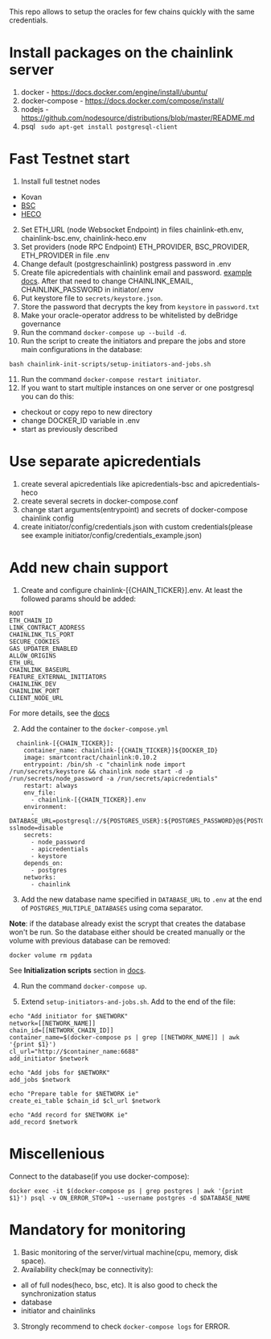 This repo allows to setup the oracles for few chains quickly with the same credentials.


# Install packages on the chainlink server 

  1. docker 
    - https://docs.docker.com/engine/install/ubuntu/
  2. docker-compose 
    - https://docs.docker.com/compose/install/
  3. nodejs 
    - https://github.com/nodesource/distributions/blob/master/README.md
  4. psql
    ``` sudo apt-get install postgresql-client```

# Fast Testnet start 
1. Install full testnet nodes
  - Kovan
  - [BSC](https://docs.binance.org/smart-chain/developer/fullnode.html)
  - [HECO](https://docs.hecochain.com/#/dev/install) 
2. Set ETH_URL (node Websocket Endpoint) in files chainlink-eth.env, chainlink-bsc.env, chainlink-heco.env
3. Set providers (node RPC Endpoint) ETH_PROVIDER, BSC_PROVIDER, ETH_PROVIDER in file .env
4. Change default (postgreschainlink) postgress password in .env
5. Create file apicredentials with chainlink email and password. [example](https://github.com/debridge-finance/debridge-launcher/blob/master/apicredentials.example) [docs](https://docs.chain.link/docs/miscellaneous/#use-password-and-api-files-on-startup). After that need to change CHAINLINK_EMAIL, CHAINLINK_PASSWORD in initiator/.env 
6. Put keystore file to `secrets/keystore.json`.
7. Store the password that decrypts the key from `keystore` in `password.txt`
8. Make your oracle-operator address to be whitelisted by deBridge governance
9. Run the command `docker-compose up --build -d`.
10. Run the script to create the initiators and prepare the jobs and store main configurations in the database:
```
bash chainlink-init-scripts/setup-initiators-and-jobs.sh
```
11. Run the command `docker-compose restart initiator`.
12. If you want to start multiple instances on one server or one postgresql you can do this:
  - checkout or copy repo to new directory
  - change DOCKER_ID variable in .env
  - start as previously described

# Use separate apicredentials

1. create several apicredentials like apicredentials-bsc and apicredentials-heco
2. create several secrets in docker-compose.conf
3. change start arguments(entrypoint) and secrets of docker-compose chainlink config
4. create initiator/config/credentials.json with custom credentials(please see example initiator/config/credentials_example.json)

# Add new chain support

1. Create and configure chainlink-[{CHAIN_TICKER}].env. At least the followed params should be added:

```
ROOT
ETH_CHAIN_ID
LINK_CONTRACT_ADDRESS
CHAINLINK_TLS_PORT
SECURE_COOKIES
GAS_UPDATER_ENABLED
ALLOW_ORIGINS
ETH_URL
CHAINLINK_BASEURL
FEATURE_EXTERNAL_INITIATORS
CHAINLINK_DEV
CHAINLINK_PORT
CLIENT_NODE_URL
```

For more details, see the [docs](https://docs.chain.link/docs/configuration-variables)

2. Add the container to the `docker-compose.yml`

```
  chainlink-[{CHAIN_TICKER}]:
    container_name: chainlink-[{CHAIN_TICKER}]${DOCKER_ID}
    image: smartcontract/chainlink:0.10.2
    entrypoint: /bin/sh -c "chainlink node import /run/secrets/keystore && chainlink node start -d -p /run/secrets/node_password -a /run/secrets/apicredentials"
    restart: always
    env_file:
      - chainlink-[{CHAIN_TICKER}].env
    environment:
      - DATABASE_URL=postgresql://${POSTGRES_USER}:${POSTGRES_PASSWORD}@${POSTGRES_HOST}:${POSTGRES_PORT}/${HECO_DATABASE}?sslmode=disable
    secrets:
      - node_password
      - apicredentials
      - keystore
    depends_on:
      - postgres
    networks:
      - chainlink
```

3. Add the new database name specified in `DATABASE_URL` to `.env` at the end of `POSTGRES_MULTIPLE_DATABASES` using coma separator.

**Note**: if the database already exist the scrypt that creates the database won't be run. So the database either should be created manually or the volume with previous database can be removed:

```
docker volume rm pgdata
```

See **Initialization scripts** section in [docs](https://hub.docker.com/_/postgres).

4. Run the command `docker-compose up`.

5. Extend `setup-initiators-and-jobs.sh`. Add to the end of the file:

```
echo "Add initiator for $NETWORK"
network=[[NETWORK_NAME]]
chain_id=[[NETWORK_CHAIN_ID]]
container_name=$(docker-compose ps | grep [[NETWORK_NAME]] | awk '{print $1}')
cl_url="http://$container_name:6688"
add_initiator $network

echo "Add jobs for $NETWORK"
add_jobs $network

echo "Prepare table for $NETWORK ie"
create_ei_table $chain_id $cl_url $network

echo "Add record for $NETWORK ie"
add_record $network
```


# Miscellenious

Connect to the database(if you use docker-compose):

```
docker exec -it $(docker-compose ps | grep postgres | awk '{print $1}') psql -v ON_ERROR_STOP=1 --username postgres -d $DATABASE_NAME
```


# Mandatory for monitoring

1. Basic monitoring of the server/virtual machine(cpu, memory, disk space).
2. Availability check(may be connectivity):
  - all of full nodes(heco, bsc, etc). It is also good to check the synchronization status
  - database
  - initiator and chainlinks
3. Strongly recommend to check `docker-compose logs` for ERROR.
